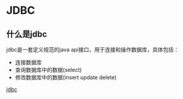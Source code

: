 # JDBC

## 什么是jdbc
jdbc是一套定义规范的java api接口，用于连接和操作数据库，具体包括：
- 连接数据库
- 查询数据库中的数据(select)
- 修改数据库中的数据(insert update delete)

[jdbc](.readme/jdbc_intro.png)